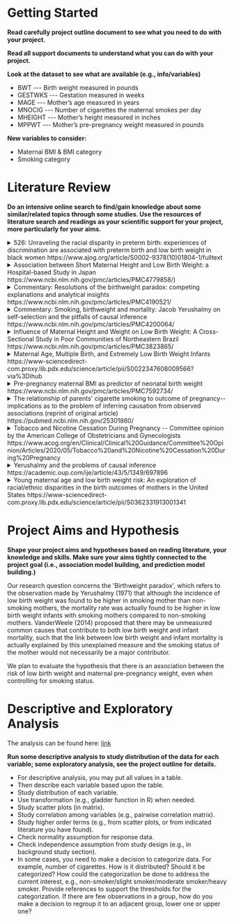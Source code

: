 # Getting Started

**Read carefully project outline document to see what you need to do with your project.**

**Read all support documents to understand what you can do with your project.**

**Look at the dataset to see what are available (e.g., info/variables)**

* BWT --- Birth weight measured in pounds
* GESTWKS --- Gestation measured in weeks
* MAGE --- Mother’s age measured in years
* MNOCIG --- Number of cigarettes the maternal smokes per day
* MHEIGHT --- Mother’s height measured in inches
* MPPWT --- Mother’s pre-pregnancy weight measured in pounds

**New variables to consider:**
  
* Maternal BMI & BMI category
* Smoking category

# Literature Review

**Do an intensive online search to find/gain knowledge about some similar/related topics through some studies. Use the resources of literature search and readings as your scientific support for your project, more particularly for your aims.**

<details>

  <summary>
    526: Unraveling the racial disparity in preterm birth: experiences of discrimination are associated with preterm birth and low birth weight in black women https://www.ajog.org/article/S0002-9378(10)01804-1/fulltext
  </summary> 
  
> A prospective cohort study of women with a singleton pregnancy who presented between 22-33 6/7 weeks for signs of preterm labor was examined. Black race was identified through self-report. EOD as a child (CEOD) or adult (AEOD) in 9 situations and response to unfair treatment (UT) due to “race or skin color” was assessed using the Experiences of Discrimination validated instrument. CEOD and AEOD were each scored from 0-9 reflecting the number of situations in which discrimination was experienced. UT was scored 0-2; 0 was the most passive and 2 was the most active response to UT. **Associations between the exposures and PTB and low birth weight (LBW< 2500g) were analyzed** using chi square analyses and fisher's exact tests. MVLR was used to control for confounders.

> Of 325 women enrolled, we analyzed the 262 who self-identified as black. 57% of women report at least one EOD as a child and 47% report at least one EOD as an adult. AEOD was associated with PTB (p=0.026), whereas **CEOD was associated with LBW (p=0.012)**. Additionally, patient response to UT was associated with both PTB (p<0.001) and LBW (p=0.009). Specifically, those who are intermediate or non committal in their response to UT (score 1) have the highest risk of PTB after controlling for insurance and prenatal care. Those who are the most passive (score 0) have the lowest PTB risk (Table).

(NOTE: I included this source to illustrate how non-physiological factors can contribute to outcomes such as low birth weight and also potentially contribute toward neonatal mortality, suggesting that these seemingly unrelated factors could pose as confounders for the relationship between smoking and neonatal mortality)

</details> 



<details> 
  <summary> 
    Association between Short Maternal Height and Low Birth Weight: a Hospital-based Study in Japan https://www.ncbi.nlm.nih.gov/pmc/articles/PMC4779858/)
  </summary> 

> Anthropometry measurements, such as height and weight, have recently been used to predict poorer birth outcomes. However, the relationship between maternal height and birth outcomes remains unclear. We examined the effect of shorter maternal height on low birth weight (LBW) among 17,150 pairs of Japanese mothers and newborns. Data for this analysis were collected from newborns who were delivered at a large hospital in Japan. Maternal height was the exposure variable, and LBW and admission to the neonatal intensive care unit were the outcome variables. Logistic regression models were used to estimate the associations. **The shortest maternal height quartile (131.0–151.9 cm) was related to LBW (OR 1.91 [95% CI 1.64, 2.22]). The groups with the second (152.0–157.9 cm) and the third shortest maternal height quartiles (158.0–160.9 cm) were also related to LBW.** A P trend with one quartile change also showed a significant relationship. The relationship between maternal height and NICU admission disappeared when the statistical model was adjusted for LBW. A newborn’s small size was one factor in the relationship between shorter maternal height and NICU admission. **In developed countries, shorter mothers provide a useful prenatal target to anticipate and plan for LBW newborns and NICU admission.**

</details>



<details>

  <summary>
    Commentary: Resolutions of the birthweight paradox: competing explanations and analytical insights https://www.ncbi.nlm.nih.gov/pmc/articles/PMC4190521/
  </summary> 

> The analyses in Yerushalmy’s paper1 indicated that, among low birthweight infants of less than 2500 g, maternal smoking was associated with lower infant mortality. The results have been replicated in a number of studies and populations, and these seemingly paradoxical associations are now often referred to as the ‘birthweight paradox.’ As can be seen from the present set of commentaries, Yerushalmy’s paper continues to generate discussion and interest even 40 years after its publication. Several explanations have been put forward for this paradoxical association. Here we will review some of these, discuss some relations and differences between the explanations that have been proposed, and then conclude with the question of what, if anything, we can infer about the role of birthweight in governing the associations between maternal smoking and infant mortality.

> **One explanation for the birthweight paradox associations is selection or confounding bias due to conditioning on an intermediate**.2–4 If, as in Figure 1, there are unmeasured common causes (U) of low birthweight (L) and infant mortality (Y), such as for instance malnutrition or birth defects, then analyses of the association between maternal smoking (S) and infant mortality among low birthweight infants (L=1) can be in the reverse direction compared with that which one would have obtained if adjustment for U had been possible.

</details> 



<details>
  <summary>
    Commentary: Smoking, birthweight and mortality: Jacob Yerushalmy on self-selection and the pitfalls of causal inference https://www.ncbi.nlm.nih.gov/pmc/articles/PMC4200064/
  </summary> 

> To help rule out non-causal spurious associations, **Yerushalmy urged that investigators should test for the ‘specificity’ of an association. That is, our confidence that a causal relationship is not spurious should be greater when a cause is associated with fewer effects (and vice versa).** The rationale here is that a factor which appears to be associated with many dissimilar outcomes may reflect some form of study bias. For example, statistician Joseph Berkson argued that the fact that most (88.5%) of the excess deaths among smokers in the Hammond and Horn study were not from lung cancer, but from various other causes, indicated the presence of some sort of selection bias.6

> **Those epidemiologists who argued that the evidence was sufficient at the time to call cigarette smoking a cause of lung cancer, appealed to causal criteria also, but a different set of criteria.** For example, the strength of an association was held to be important because **a strong non-causal association required a strong confounder to explain it, and weak associations were more likely to be artefacts of selection bias.** Such an obvious fact could hardly escape the attention of any conscientious investigator, the reasoning went.7 In contrast, Yerushalmy had rejected strength of association as a criterion for inference because its evaluation was necessarily subjective: ‘There is no rational way to decide how large a difference there must be before we accept it as indicating a cause-effect relationship’.8 At the same time, the lack of specificity of smoking as a cause of lung cancer was not a source of worry, according to Abraham Lilienfeld, because the association between smoking and lung cancer in particular was so dramatic relative to other adverse effects.9

</details> 



<details> 
  <summary> 
    Influence of Maternal Height and Weight on Low Birth Weight: A Cross-Sectional Study in Poor Communities of Northeastern Brazil https://www.ncbi.nlm.nih.gov/pmc/articles/PMC3823865/
  </summary> 

> A cross-sectional population-based study involving 2226 mother-child pairs was conducted during the period 2009-2010 in shantytowns of Maceió, Alagoas, Brazil. Associations between LBW and maternal sociodemographics, stature and nutritional status were investigated. The outcome variable was birth weight (< 2500g and ≥ 2500g). The independent variables were the age, income, educational background, stature and nutritional status (eutrophic, underweight, overweight and obese) of the mother. The frequency of LBW was 10%. **Short-statured mothers (1st quartile of stature ≤ 152cm) showed a tendency of increased risk of LBW children compared to mothers in the 4th quartile of stature (>160.4cm)** (OR: 1.42, 95% CI: 0.96 - 1.09, p = 0.078). Children from short-statured mothers weighed an average of 125g less than those from taller mothers (3.18±0.56kg vs. 3.30±0.58kg, respectively p = 0.002). **Multivariate analyses showed that short stature, age < 20y (OR: 3.05, 95% CI:1.44 - 6.47) or were underweight (OR: 2.26, 95% CI:0.92 - 5.95) increased the risk of LBW, while overweight (OR: 0.38, 95% CI:0.16 - 0.95) and obesity (OR: 0.39, 95% CI:0.11 - 1.31) had lower risk for LBW.** In taller mothers, lower income and underweight were associated with LBW (OR: 1.88, 95% CI: 1.07 - 3.29 and 2.85, 95% CI:1.09 - 7.47, respectively), and **obese mothers showed a trend of increased risk of LBW** (OR: 1.66, 95% CI:0.84 - 3.25).

</details> 



<details>

  <summary>
    Maternal Age, Multiple Birth, and Extremely Low Birth Weight Infants https://www-sciencedirect-com.proxy.lib.pdx.edu/science/article/pii/S0022347608009566?via%3Dihub
  </summary> 

> Objectives: To compare the rates of adverse neurodevelopmental outcome or death at 18 to 22 months among extremely low birth weight (ELBW) infants born to mothers ≥40 years to the corresponding rates among infants of younger mothers.

> Study design: Prospective evaluation of ELBW infants to quantify the relative risks of maternal age and multiple birth for death or adverse neurodevelopmental outcome.

> Results: The sample consisted of 14 671 live ELBW births divided into maternal age groups: <20, 20 to 29, 30 to 39, and ≥40 years. Of infants born to mothers ≥40 years, 20% were multiples. Mothers ≥40 years had high rates of obstetric interventions and medical morbidities compared with mothers <40 years. ELBW live births of mothers ≥40 years were 22% more likely to survive and had a 13% decreased risk of neurodevelopmental impairment or death compared with mothers <20. Multiple birth, however, was associated with a 10% greater risk of neurodevelopmental impairment or death.

> Conclusion: **Although mothers ≥40 years had high pregnancy-related morbidities, we found no overall increased risk of the composite outcome of death or NDI.** Multiple birth, however, was a predictor of all adverse outcomes examined, regardless of maternal age.

</details>



<details> 
  <summary> 
    Pre-pregnancy maternal BMI as predictor of neonatal birth weight https://www.ncbi.nlm.nih.gov/pmc/articles/PMC7592734/
  </summary> 

> BMI is a tool to measure maternal nutritional status. Maternal malnutrition is frequently reported health problem especially during child bearing age and effects neonatal birth weight. To determine relationship between prepregnancy maternal BMI and neonatal birth weight. Prospective, cross sectional study conducted in Fatima Memorial Hospital, Lahore, Pakistan over a period of 1 year including 2766 mother-neonate pairs. All full term, live born neonates of both gender in early neonatal period (<72 hours) with documented maternal pre-pregnancy and/or first trimester BMI were enrolled. Data analysis using SPSS version 20, was performed. Data analysis of 2766 mother-neonates pairs showed that there were 32.9% overweight and 16.5% obese mothers. More than two third of all overweight and obese mothers were of age group between 26-35 years. Diabetes mellitus, hypertension, medical illness, uterine malformations and caesarean mode of delivery were more prevalent in obese mothers as 22.8%, 10.1%, 13.2%, 2.6% and 75.4% respectively. **Mean birth weight, length and OFC increased with increasing maternal BMI. Comparing for normal weight mothers, underweight mothers were at increased risk of low birth weight (p< 0.01) and low risk of macrosomic neonates (p<0.01). However overweight and obese mothers were comparable to normal weight mothers for delivering macrosomic neonates (p 0.89 and p 0.66 respectively). Our study highlights that direct relationship exists between maternal BMI and neonatal birth weight.**

</details>



<details> 
  <summary> 
  The relationship of parents' cigarette smoking to outcome of pregnancy--implications as to the problem of inferring causation from observed associations (reprint of original article) https://pubmed.ncbi.nlm.nih.gov/25301860/
  </summary>

> The relationship of parents' cigarette smoking to outcome of pregnancy-implications as to the problem of inferring causation from observed associations. Amer J Epidem 1971;93:443-456. Nearly 10,000 white and more than 3000 black women were interviewed early in pregnancy on a variety of medical, genetic, environmental, and behavior variables. The increase in the incidence of low-birth-weight among infants of smoking mothers was confirmed. However, a number of paradoxical findings were observed which raise doubts as to causation. Thus, no increase in neonatal mortality was noted. Rather, the neonatal mortality rate and the risk of congenital anomalies of low-birthweight infants were considerably lower for smoking than for nonsmoking mothers. These favorable results cannot be explained by differences in gestational age, nor does a "displacement" hypothesis appear reasonable. Among other findings which could not easily be explained: The healthiest low-birth-weight infants were found for couples where the wife smoked and her husband did not smoke; the most vulnerable were produced by couples where the wife did not smoke and the husband smoked. There were great differences in mode-of-life characteristics between smokers and nonsmokers. The latter were more likely to use contraceptive methods, to plan the baby, less likely to drink coffee and hard liquor, and in general appeared to live at a much slower and moderate pace than the smokers. Most puzzling difference is that of age at menarche, which was lower for smoking mothers. These paradoxical findings raise doubts and argue against the proposition that cigarette smoking acts as an exogenous factor which interferes with intrauterine development of the fetus.

</details> 



<details>

  <summary>
  Tobacco and Nicotine Cessation During Pregnancy -- Committee opinion by the American College of Obstetricians and Gynecologists https://www.acog.org/en/Clinical/Clinical%20Guidance/Committee%20Opinion/Articles/2020/05/Tobacco%20and%20Nicotine%20Cessation%20During%20Pregnancy
  </summary>

> Pregnant women should be advised of the **significant perinatal risks** associated with tobacco use, including orofacial clefts, **fetal growth restriction**, placenta previa, abruptio placentae, **preterm prelabor rupture of membranes**, **low birth weight**, increased perinatal mortality, ectopic pregnancy, and decreased maternal thyroid function. Children born to women who smoke during pregnancy are at an increased risk of respiratory infections, asthma, infantile colic, bone fractures, and childhood obesity. Pregnancy influences many women to stop smoking, and approximately 54% of women who smoke before pregnancy quit smoking directly before or during pregnancy. Smoking cessation at any point in gestation benefits the pregnant woman and her fetus. The greatest benefit is observed with cessation before 15 weeks of gestation. Although cigarettes are the most commonly used tobacco product in pregnancy, alternative forms of tobacco use, such as e-cigarettes or vaping products, hookahs, and cigars, are increasingly common. Clinicians should advise cessation of tobacco products used in any form and provide motivational feedback. Although counseling and pregnancy-specific materials are effective cessation aids for many pregnant women, some women continue to use tobacco products. Clinicians should individualize care by offering psychosocial, behavioral, and pharmacotherapy interventions. Available cessation-aid services and resources, including digital resources, should be discussed and documented regularly at prenatal and postpartum follow-up visits.

</details> 



<details>
  <summary>
  Yerushalmy and the problems of causal inference https://academic.oup.com/ije/article/43/5/1349/697896
  </summary> 

> Yerushalmy’s work makes worthwhile reading for the modern epidemiologist and gives insights into how erroneous causal interpretations arise. In his 1971 paper, he confirmed that smoking mothers were about twice as likely to have a low birthweight infant as non-smoking mothers. However, he also found that the neonatal mortality rate for low birthweight babies born to non-smoking mothers was higher than in mothers who smoked. Furthermore, he found that **‘the healthiest low-birth-weight infants were found for couples where the wife smoked and her husband did not smoke; the most vulnerable were produced by couples where the wife did not smoke and the husband smoked’.1 This finding, sometimes termed the ‘birthweight paradox’,2 or the ‘crossover paradox’,3 may be explained by unmeasured confounding or by different low-birthweight phenotypes.** Kramer and colleagues point out that: ‘Yerushalmy thought that the “paradox” called into question whether maternal smoking causes perinatal death’.3 Goldstein maintains that there is no ‘paradox’ but simply an inappropriate adjustment—in exploring the effect of maternal smoking on neonatal mortality there is no justification for considering low birthweight a confounder,4 a point upon which our commentators agree.

</details> 



<details>
  <summary>
    Young maternal age and low birth weight risk: An exploration of racial/ethnic disparities in the birth outcomes of mothers in the United States https://www-sciencedirect-com.proxy.lib.pdx.edu/science/article/pii/S0362331913001341
  </summary> 

> This study considers how low birth weight (LBW) prevalence varies by race/ethnicity and maternal age and explores mechanisms that explain disparities. Results show that maternal age patterns in LBW risk for African Americans differ from Whites and foreign- and U.S.-born Hispanics. Background socioeconomic disadvantage, together with current socioeconomic status and smoking during pregnancy, explain almost all of the LBW disparity between white teenage mothers and their older counterparts. **These findings suggest that social disadvantage is a primary driver in unfavorable birth outcomes among white teenage mothers compared to older white mothers.** Alternatively, background disadvantage and other social characteristics explain very little of the LBW disparities among African Americans and U.S.- and foreign-born Hispanics. **Overall, these results indicate LBW disparities by maternal age are a complex product of socioeconomic disadvantage and current social and behavioral factors, such that LBW risk does not operate uniformly by race/ethnicity or maternal age.**

</details> 


# Project Aims and Hypothesis
**Shape your project aims and hypotheses based on reading literature, your knowledge and skills. Make sure your aims tightly connected to the project goal (i.e., association model building, and prediction model building.)**

Our research question concerns the 'Birthweight paradox', which refers to the observation made by Yerushalmy (1971) that although the incidence of low birth weight was found to be higher in smoking mother than non-smoking mothers, the mortality rate was actually found to be higher in low birth weight infants with smoking mothers compared to non-smoking mothers. VanderWeele (2014) proposed that there may be unmeasured common causes that contribute to both low birth weight and infant mortality, such that the link between low birth weight and infant mortality is actually explained by this unexplained measure and the smoking status of the mother would not necessarily be a major contributor.

We plan to evaluate the hypothesis that there is an association between the risk of low birth weight and maternal pre-pregnancy weight, even when controlling for smoking status.

# Descriptive and Exploratory Analysis 

The analysis can be found here: [link](https://matthew-hoctor.github.io/BSTA512-Project/Preliminary-Analysis.html)

**Run some descriptive analysis to study distribution of the data for each variable; some exploratory analysis, see the project outline for details.**

* For descriptive analysis, you may put all values in a table.
* Then describe each variable based upon the table.
* Study distribution of each variable.
* Use transformation (e.g., gladder function in R) when needed.
* Study scatter plots (in matrix).
* Study correlation among variables (e.g., pairwise correlation matrix).
* Study higher order terms (e.g., from scatter plots, or from indicated literature you have found).
* Check normality assumption for response data.
* Check independence assumption from study design (e.g., in background study section).
* In some cases, you need to make a decision to categorize data. For example, number of cigarettes. How is it distributed? Should it be categorized? How could the categorization be done to address the current interest, e.g., non-smoker/slight smoker/moderate smoker/heavy smoker. Provide references to support the thresholds for the categorization. If there are few observations in a group, how do you make a decision to regroup it to an adjacent group, lower one or upper one? 

